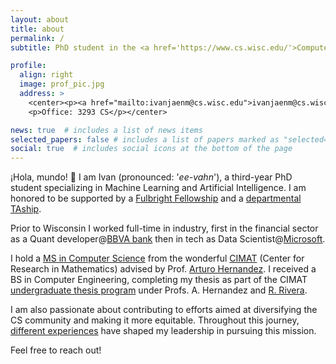 ```yaml
---
layout: about
title: about
permalink: /
subtitle: PhD student in the <a href='https://www.cs.wisc.edu/'>Computer Sciences Department</a> at the <a href='https://www.wisc.edu/'>University of Wisconsin-Madison</a>

profile:
  align: right
  image: prof_pic.jpg
  address: >
    <center><p><a href="mailto:ivanjaenm@cs.wisc.edu">ivanjaenm@cs.wisc.edu</a></p>
    <p>Office: 3293 CS</p></center>

news: true  # includes a list of news items
selected_papers: false # includes a list of papers marked as "selected={true}"
social: true  # includes social icons at the bottom of the page
---
```


¡Hola, mundo! :wave: I am Ivan (pronounced: '*ee-vahn*'), a third-year PhD student specializing in Machine Learning and Artificial Intelligence. I am honored to be supported by a [Fulbright Fellowship](https://us.fulbrightonline.org) and a [departmental TAship](https://www.cs.wisc.edu/graduate/funding-and-financial-aid/#teaching-assistantship).

Prior to Wisconsin I worked full-time in industry, first in the financial sector as a Quant developer@[BBVA bank](https://www.bbva.com/en/trading-floor/) then in tech as Data Scientist@[Microsoft](https://azure.microsoft.com/en-us).

I hold a [MS in Computer Science](https://pcc.cimat.mx/es/maestria-pcc/perfiles) from the wonderful [CIMAT](https://www.cimat.mx/) (Center for Research in Mathematics) advised by Prof. [Arturo Hernandez](https://ieeexplore.ieee.org/author/37276145400). I received a BS in Computer Engineering, completing my thesis as part of the CIMAT [undergraduate thesis program](https://www.cimat.mx/oferta-educativa/tesis-de-licenciatura/) under Profs. A. Hernandez and [R. Rivera](https://scholar.google.com.mx/citations?hl=en&user=UoFV9LAAAAAJ).

I am also passionate about contributing to efforts aimed at diversifying the CS community and making it more equitable. Throughout this journey, [different experiences](blog/2022/dei/) have shaped my leadership in pursuing this mission.

Feel free to reach out!